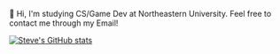 👋 Hi, I'm studying CS/Game Dev at Northeastern University. Feel free to contact me through my Email!

[![Steve's GitHub stats](https://github-readme-stats.vercel.app/api?username=stevehan12138&hide=stars,prs)](https://github.com/anuraghazra/github-readme-stats)
